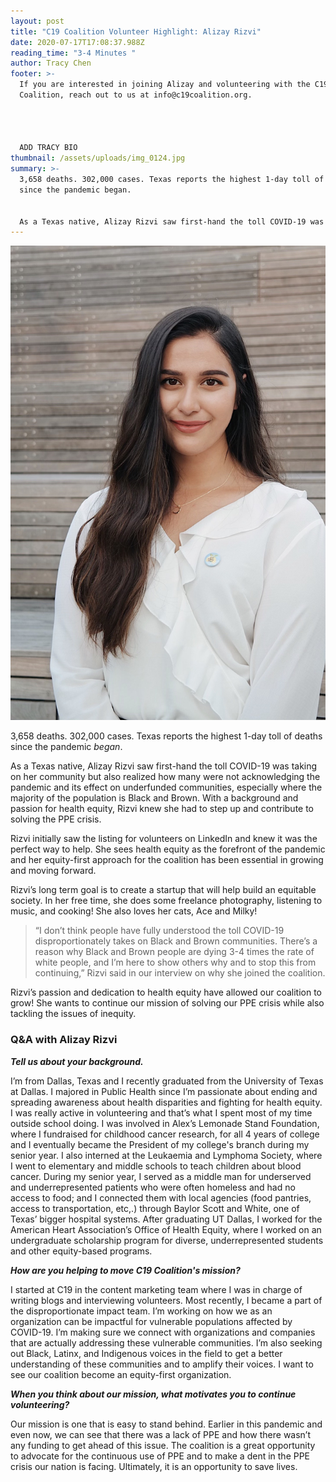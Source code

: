 ```yaml
---
layout: post
title: "C19 Coalition Volunteer Highlight: Alizay Rizvi"
date: 2020-07-17T17:08:37.988Z
reading_time: "3-4 Minutes "
author: Tracy Chen
footer: >-
  If you are interested in joining Alizay and volunteering with the C19
  Coalition, reach out to us at info@c19coalition.org.




  ADD TRACY BIO
thumbnail: /assets/uploads/img_0124.jpg
summary: >-
  3,658 deaths. 302,000 cases. Texas reports the highest 1-day toll of deaths
  since the pandemic began.


  As a Texas native, Alizay Rizvi saw first-hand the toll COVID-19 was taking on her community but also realized how many were not acknowledging the pandemic...
---
```

![](/assets/uploads/img_0124.jpg)

3,658 deaths. 302,000 cases. Texas reports the highest 1-day toll of deaths since the pandemic *began*.

As a Texas native, Alizay Rizvi saw first-hand the toll COVID-19 was taking on her community but also realized how many were not acknowledging the pandemic and its effect on underfunded communities, especially where the majority of the population is Black and Brown. With a background and passion for health equity, Rizvi knew she had to step up and contribute to solving the PPE crisis.

Rizvi initially saw the listing for volunteers on LinkedIn and knew it was the perfect way to help. She sees health equity as the forefront of the pandemic and her equity-first approach for the coalition has been essential in growing and moving forward.

Rizvi’s long term goal is to create a startup that will help build an equitable society. In her free time, she does some freelance photography, listening to music, and cooking! She also loves her cats, Ace and Milky!

> “I don’t think people have fully understood the toll COVID-19 disproportionately takes on Black and Brown communities. There’s a reason why Black and Brown people are dying 3-4 times the rate of white people, and I’m here to show others why and to stop this from continuing,” Rizvi said in our interview on why she joined the coalition.

Rizvi’s passion and dedication to health equity have allowed our coalition to grow! She wants to continue our mission of solving our PPE crisis while also tackling the issues of inequity.

### Q&A with Alizay Rizvi

***Tell us about your background.***

I’m from Dallas, Texas and I recently graduated from the University of Texas at Dallas. I majored in Public Health since I’m passionate about ending and spreading awareness about health disparities and fighting for health equity. I was really active in volunteering and that’s what I spent most of my time outside school doing. I was involved in Alex’s Lemonade Stand Foundation, where I fundraised for childhood cancer research, for all 4 years of college and I eventually became the President of my college's branch during my senior year. I also interned at the Leukaemia and Lymphoma Society, where I went to elementary and middle schools to teach children about blood cancer. During my senior year, I served as a middle man for underserved and underrepresented patients who were often homeless and had no access to food; and I connected them with local agencies (food pantries, access to transportation, etc,.) through Baylor Scott and White, one of Texas’ bigger hospital systems. After graduating UT Dallas, I worked for the American Heart Association’s Office of Health Equity, where I worked on an undergraduate scholarship program for diverse, underrepresented students and other equity-based programs. 

***How are you helping to move C19 Coalition's mission?***

I started at C19 in the content marketing team where I was in charge of writing blogs and interviewing volunteers. Most recently, I became a part of the disproportionate impact team. I’m working on how we as an organization can be impactful for vulnerable populations affected by COVID-19. I’m making sure we connect with organizations and companies that are actually addressing these vulnerable communities. I’m also seeking out Black, Latinx, and Indigenous voices in the field to get a better understanding of these communities and to amplify their voices. I want to see our coalition become an equity-first organization.

***When you think about our mission, what motivates you to continue volunteering?***

Our mission is one that is easy to stand behind. Earlier in this pandemic and even now, we can see that there was a lack of PPE and how there wasn’t any funding to get ahead of this issue. The coalition is a great opportunity to advocate for the continuous use of PPE and to make a dent in the PPE crisis our nation is facing. Ultimately, it is an opportunity to save lives.